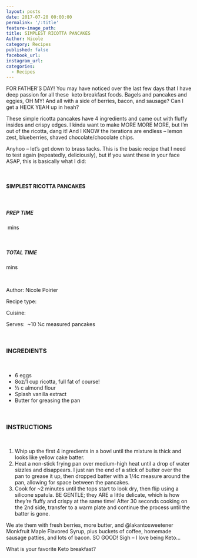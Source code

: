 ```yaml
---
layout: posts
date: 2017-07-20 00:00:00
permalink: '/:title'
feature-image_path:
title: SIMPLEST RICOTTA PANCAKES
Author: Nicole
category: Recipes
published: false
facebook_url:
instagram_url:
categories:
  - Recipes
---
```


FOR FATHER’S DAY! You may have noticed over the last few days that I have deep passion for all these &nbsp;keto breakfast foods. Bagels and pancakes and eggies, OH MY! And all with a side of berries, bacon, and sausage? Can I get a HECK YEAH up in heah?

These simple ricotta pancakes have 4 ingredients and came out with fluffy insides and crispy edges. I kinda want to make MORE MORE MORE, but I’m out of the ricotta, dang it! And I KNOW the iterations are endless – lemon zest, blueberries, shaved chocolate/chocolate chips.

Anyhoo – let’s get down to brass tacks. This is the basic recipe that I need to test again (repeatedly, deliciously), but if you want these in your face ASAP, this is basically what I did:

&nbsp;

#### SIMPLEST RICOTTA PANCAKES

&nbsp;

##### PREP TIME

&nbsp;mins

&nbsp;

##### TOTAL TIME

mins

&nbsp;

Author: Nicole Poirier

Recipe type:&nbsp;

Cuisine:&nbsp;

Serves: &nbsp;~10 ¼c measured pancakes

&nbsp;

### INGREDIENTS

&nbsp;

* 6 eggs
* 8oz/1 cup ricotta, full fat of course!
* ½ c almond flour
* Splash vanilla extract
* Butter for greasing the pan

&nbsp;

### INSTRUCTIONS

&nbsp;

1. Whip up the first 4 ingredients in a bowl until the mixture is thick and looks like yellow cake batter.
2. Heat a non-stick frying pan over medium-high heat until a drop of water sizzles and disappears. I just ran the end of a stick of butter over the pan to grease it up, then dropped batter with a 1/4c measure around the pan, allowing for space between the pancakes.
3. Cook for ~2 minutes until the tops start to look dry, then flip using a silicone spatula. BE GENTLE; they ARE a little delicate, which is how they’re fluffy and crispy at the same time! After 30 seconds cooking on the 2nd side, transfer to a warm plate and continue the process until the batter is gone.

We ate them with fresh berries, more butter, and @lakantosweetener Monkfruit Maple Flavored Syrup, plus buckets of coffee, homemade sausage patties, and lots of bacon. SO GOOD! Sigh – I love being Keto…

What is your favorite Keto breakfast?